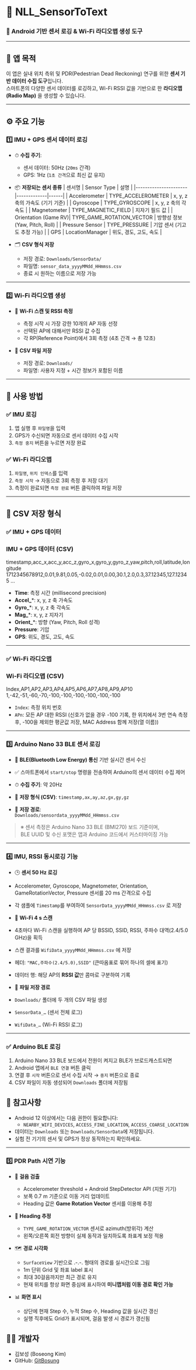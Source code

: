 # 📡 NLL_SensorToText

### 📱 Android 기반 센서 로깅 & Wi-Fi 라디오맵 생성 도구

---

## 🧭 앱 목적

이 앱은 실내 위치 측위 및 PDR(Pedestrian Dead Reckoning) 연구를 위한 **센서 기반 데이터 수집 도구**입니다.  
스마트폰의 다양한 센서 데이터를 로깅하고, Wi-Fi RSSI 값을 기반으로 한 **라디오맵(Radio Map)** 을 생성할 수 있습니다.

---

## ⚙️ 주요 기능

### 1️⃣ IMU + GPS 센서 데이터 로깅

- ⏱ **수집 주기**:  
  - 센서 데이터: 50Hz (`20ms` 간격)  
  - GPS: 1Hz (`1초 간격`으로 최신 값 유지)

- 📦 **저장되는 센서 종류**
  | 센서명                | Sensor Type | 설명 |
  |----------------------|-------------|------|
  | Accelerometer        | TYPE_ACCELEROMETER | x, y, z 축의 가속도 (기기 기준) |
  | Gyroscope            | TYPE_GYROSCOPE | x, y, z 축의 각속도 |
  | Magnetometer         | TYPE_MAGNETIC_FIELD | 지자기 필드 값 |
  | Orientation (Game RV)| TYPE_GAME_ROTATION_VECTOR | 방향성 정보 (Yaw, Pitch, Roll) |
  | Pressure Sensor      | TYPE_PRESSURE | 기압 센서 (기고도 추정 가능) |
  | GPS                  | LocationManager | 위도, 경도, 고도, 속도 |

- 🗂 **CSV 형식 저장**
  - 저장 경로: `Downloads/SensorData/`
  - 파일명: `sensor_data_yyyyMMdd_HHmmss.csv`
  - 종료 시 원하는 이름으로 저장 가능

---

### 2️⃣ Wi-Fi 라디오맵 생성

- 📶 **Wi-Fi 스캔 및 RSSI 측정**
  - 측정 시작 시 가장 강한 10개의 AP 자동 선정
  - 선택된 AP에 대해서만 RSSI 값 수집
  - 각 RP(Reference Point)에서 3회 측정 (4초 간격 → 총 12초)

- 📂 **CSV 파일 저장**
  - 저장 경로: `Downloads/`
  - 파일명: 사용자 지정 + 시간 정보가 포함된 이름

---

## 📝 사용 방법

### ✅ IMU 로깅

1. 앱 실행 후 `파일명`을 입력
2. GPS가 수신되면 자동으로 센서 데이터 수집 시작
3. `측정 중지` 버튼을 누르면 저장 완료

### ✅ Wi-Fi 라디오맵

1. `파일명`, `위치 인덱스`를 입력
2. `측정 시작` → 자동으로 3회 측정 후 저장 대기
3. 측정이 완료되면 `측정 완료` 버튼 클릭하여 파일 저장

---

## 📄 CSV 저장 형식

### ✅ IMU + GPS 데이터

### IMU + GPS 데이터 (CSV)
timestamp,acc_x,acc_y,acc_z,gyro_x,gyro_y,gyro_z,yaw,pitch,roll,latitude,longitude 
1712345678912,0.01,9.81,0.05,-0.02,0.01,0.00,30.1,2.0,0.3,37.12345,127.12345 ...

- **Time**: 측정 시간 (millisecond precision)
- **Accel_***: x, y, z 축 가속도
- **Gyro_***: x, y, z 축 각속도
- **Mag_***: x, y, z 지자기
- **Orient_***: 방향 (Yaw, Pitch, Roll 성격)
- **Pressure**: 기압
- **GPS**: 위도, 경도, 고도, 속도

---

### ✅ Wi-Fi 라디오맵

### Wi-Fi 라디오맵 (CSV)
Index,AP1,AP2,AP3,AP4,AP5,AP6,AP7,AP8,AP9,AP10 
1,-42,-51,-60,-70,-100,-100,-100,-100,-100,-100 

- `Index`: 측정 위치 번호
- `APn`: 모든 AP 대한 RSSI (신호가 없을 경우 -100 기록, 한 위치에서 3번 연속 측정 후, -100을 제외한 평균값 저장, MAC Address 함께 저장(열 이름))

---

### 3️⃣ Arduino Nano 33 BLE 센서 로깅

- 🔗 **BLE(Bluetooth Low Energy) 통신** 기반 실시간 센서 수신
- ✅ 스마트폰에서 `start/stop` 명령을 전송하여 Arduino의 센서 데이터 수집 제어
- ⏱ **수집 주기**: 약 20Hz
- 📄 **저장 형식 (CSV)**: `timestamp,ax,ay,az,gx,gy,gz`

- 📂 **저장 경로**:  
  `Downloads/sensordata_yyyyMMdd_HHmmss.csv`

> ※ 센서 측정은 Arduino Nano 33 BLE (BMI270) 보드 기준이며,  
> BLE UUID 및 수신 포맷은 앱과 Arduino 코드에서 커스터마이징 가능

---


### 4️⃣ IMU, RSSI 동시로깅 기능
- 🕒 **센서 50 Hz 로깅**  
- Accelerometer, Gyroscope, Magnetometer, Orientation, GameRotationVector, Pressure 센서를 20 ms 간격으로 수집  
- 각 샘플에 `Timestamp`를 부여하여 `SensorData_yyyyMMdd_HHmmss.csv` 로 저장  

- 📶 **Wi-Fi 4 s 스캔**  
- 4초마다 Wi-Fi 스캔을 실행하여 AP 당 BSSID, SSID, RSSI, 주파수 대역(2.4/5.0 GHz)을 획득  
- 스캔 결과를 `WifiData_yyyyMMdd_HHmmss.csv` 에 저장  
- 헤더: `"MAC,주파수(2.4/5.0),SSID"` (큰따옴표로 묶어 하나의 셀에 표기)  
- 데이터 행: 해당 AP의 **RSSI 값**만 콤마로 구분하여 기록  

- 📂 **파일 저장 경로**  
- `Downloads/` 폴더에 두 개의 CSV 파일 생성  
- `SensorData_…` (센서 전체 로그)  
- `WifiData_…`   (Wi-Fi RSSI 로그)

---


### ✅ Arduino BLE 로깅

1. Arduino Nano 33 BLE 보드에서 전원이 켜지고 BLE가 브로드캐스트되면
2. Android 앱에서 `BLE 연결` 버튼 클릭
3. 연결 후 `시작` 버튼으로 센서 수집 시작 → `중지` 버튼으로 종료
4. CSV 파일이 자동 생성되어 `Downloads` 폴더에 저장됨

## 📌 참고사항

- Android 12 이상에서는 다음 권한이 필요합니다:
  - `NEARBY_WIFI_DEVICES`, `ACCESS_FINE_LOCATION`, `ACCESS_COARSE_LOCATION`
- 데이터는 `Downloads` 또는 `Downloads/SensorData`에 저장됩니다.
- 실험 전 기기의 센서 및 GPS가 정상 동작하는지 확인하세요.

---


### 5️⃣ PDR Path 시연 기능

- 👣 **걸음 검출**
  - Accelerometer threshold + Android StepDetector API (지원 기기)
  - 보폭 0.7 m 기준으로 이동 거리 업데이트
  - Heading 값은 **Game Rotation Vector** 센서를 이용해 추정

- 🧭 **Heading 추정**
  - `TYPE_GAME_ROTATION_VECTOR` 센서로 azimuth(방위각) 계산
  - 왼쪽/오른쪽 회전 방향이 실제 동작과 일치하도록 좌표계 보정 적용

- 🗺 **경로 시각화**
  - `SurfaceView` 기반으로 .-.-. 형태의 경로를 실시간으로 그림
  - 1m 단위 Grid 및 좌표 label 표시
  - 최대 30걸음까지만 최근 경로 유지
  - 현재 위치를 항상 화면 중심에 표시하여 **미니맵처럼 이동 경로 확인 가능**

- 📊 **화면 표시**
  - 상단에 현재 Step 수, 누적 Step 수, Heading 값을 실시간 갱신
  - 실행 직후에도 Grid가 표시되며, 걸음 발생 시 경로가 갱신됨



## 👨‍💻 개발자

- 김보성 (Boseong Kim)  
- GitHub: [GitBosung](https://github.com/GitBosung)

